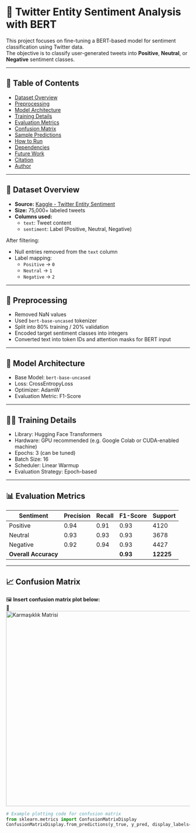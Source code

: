 # 🧠 Twitter Entity Sentiment Analysis with BERT

This project focuses on fine-tuning a BERT-based model for sentiment classification using Twitter data.  
The objective is to classify user-generated tweets into **Positive**, **Neutral**, or **Negative** sentiment classes.

---

## 📘 Table of Contents

- [Dataset Overview](#-dataset-overview)
- [Preprocessing](#-preprocessing)
- [Model Architecture](#-model-architecture)
- [Training Details](#-training-details)
- [Evaluation Metrics](#-evaluation-metrics)
- [Confusion Matrix](#-confusion-matrix)
- [Sample Predictions](#-sample-predictions)
- [How to Run](#-how-to-run)
- [Dependencies](#-dependencies)
- [Future Work](#-future-work)
- [Citation](#-citation)
- [Author](#-author)

---

## 📂 Dataset Overview

- **Source:** [Kaggle - Twitter Entity Sentiment](https://www.kaggle.com/datasets/jp797498e/twitter-entity-sentiment-analysis)
- **Size:** 75,000+ labeled tweets
- **Columns used:**
  - `text`: Tweet content
  - `sentiment`: Label (Positive, Neutral, Negative)

After filtering:
- Null entries removed from the `text` column
- Label mapping:
  - `Positive` → `0`
  - `Neutral` → `1`
  - `Negative` → `2`

---

## 🧹 Preprocessing

- Removed NaN values
- Used `bert-base-uncased` tokenizer
- Split into 80% training / 20% validation
- Encoded target sentiment classes into integers
- Converted text into token IDs and attention masks for BERT input

---

## 🧠 Model Architecture


- Base Model: `bert-base-uncased`
- Loss: CrossEntropyLoss
- Optimizer: AdamW
- Evaluation Metric: F1-Score

---

## 🏋️‍♀️ Training Details

- Library: Hugging Face Transformers
- Hardware: GPU recommended (e.g. Google Colab or CUDA-enabled machine)
- Epochs: 3 (can be tuned)
- Batch Size: 16
- Scheduler: Linear Warmup
- Evaluation Strategy: Epoch-based

---

## 📊 Evaluation Metrics

| Sentiment | Precision | Recall | F1-Score | Support |
|-----------|-----------|--------|----------|---------|
| Positive  | 0.94      | 0.91   | 0.93     | 4120    |
| Neutral   | 0.93      | 0.93   | 0.93     | 3678    |
| Negative  | 0.92      | 0.94   | 0.93     | 4427    |
| **Overall Accuracy** |        |        | **0.93** | **12225** |

---

## 📈 Confusion Matrix

🖼️ **Insert confusion matrix plot below:**  
📌
<img width="709" height="533" alt="Karmaşıklık Matrisi" src="https://github.com/user-attachments/assets/2ab92fb5-26ae-4d00-a4ed-cfbb9645b222" />
```python
# Example plotting code for confusion matrix
from sklearn.metrics import ConfusionMatrixDisplay
ConfusionMatrixDisplay.from_predictions(y_true, y_pred, display_labels=['Positive', 'Neutral', 'Negative'], cmap='Blues')
```
